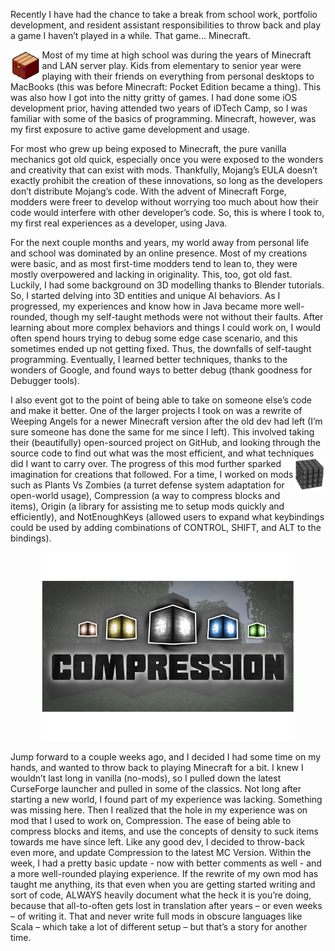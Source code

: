 Recently I have had the chance to take a break from school work, portfolio development, and resident assistant responsibilities to throw back and play a game I haven’t played in a while. That game... Minecraft.

<img src='/posts/2017-10-10-minecraft-a-throw-back/origin.png' class='iconDetails' align="left" style="width:10%">
Most of my time at high school was during the years of Minecraft and LAN server play. Kids from elementary to senior year were playing with their friends on everything from personal desktops to MacBooks (this was before Minecraft: Pocket Edition became a thing). This was also how I got into the nitty gritty of games. I had done some iOS development prior, having attended two years of iDTech Camp, so I was familiar with some of the basics of programming. Minecraft, however, was my first exposure to active game development and usage.

For most who grew up being exposed to Minecraft, the pure vanilla mechanics got old quick, especially once you were exposed to the wonders and creativity that can exist with mods. Thankfully, Mojang’s EULA doesn’t exactly prohibit the creation of these innovations, so long as the developers don’t distribute Mojang’s code. With the advent of Minecraft Forge, modders were freer to develop without worrying too much about how their code would interfere with other developer’s code. So, this is where I took to, my first real experiences as a developer, using Java.

For the next couple months and years, my world away from personal life and school was dominated by an online presence. Most of my creations were basic, and as most first-time modders tend to lean to, they were mostly overpowered and lacking in originality. This, too, got old fast. Luckily, I had some background on 3D modelling thanks to Blender tutorials. So, I started delving into 3D entities and unique AI behaviors. As I progressed, my experiences and know how in Java became more well-rounded, though my self-taught methods were not without their faults. After learning about more complex behaviors and things I could work on, I would often spend hours trying to debug some edge case scenario, and this sometimes ended up not getting fixed. Thus, the downfalls of self-taught programming. Eventually, I learned better techniques, thanks to the wonders of Google, and found ways to better debug (thank goodness for Debugger tools).

I also event got to the point of being able to take on someone else’s code and make it better. One of the larger projects I took on was a rewrite of Weeping Angels for a newer Minecraft version after the old dev had left (I’m sure someone has done the same for me since I left). This involved taking their (beautifully) open-sourced project on GitHub, and looking through the source code to find out what was the most efficient, and what techniques did I want to carry over.
<img src='/posts/2017-10-10-minecraft-a-throw-back/nek.png' class='iconDetails' align="right" style="width:10%">
The progress of this mod further sparked imagination for creations that followed. For a time, I worked on mods such as Plants Vs Zombies (a turret defense system adaptation for open-world usage), Compression (a way to compress blocks and items), Origin (a library for assisting me to setup mods quickly and efficiently), and NotEnoughKeys  (allowed users to expand what keybindings could be used by adding combinations of CONTROL, SHIFT, and ALT to the bindings).

<center>
<img src='/posts/2017-10-10-minecraft-a-throw-back/compression.png' class='iconDetails' style="width:80%" >
</center>

Jump forward to a couple weeks ago, and I decided I had some time on my hands, and wanted to throw back to playing Minecraft for a bit. I knew I wouldn’t last long in vanilla (no-mods), so I pulled down the latest CurseForge launcher and pulled in some of the classics. Not long after starting a new world, I found part of my experience was lacking. Something was missing here. Then I realized that the hole in my experience was on mod that I used to work on, Compression. The ease of being able to compress blocks and items, and use the concepts of density to suck items towards me have since left. Like any good dev, I decided to throw-back even more, and update Compression to the latest MC Version. Within the week, I had a pretty basic update - now with better comments as well - and a more well-rounded playing experience. If the rewrite of my own mod has taught me anything, its that even when you are getting started writing and sort of code, ALWAYS heavily document what the heck it is you’re doing, because that all-to-often gets lost in translation after years – or even weeks – of writing it. That and never write full mods in obscure languages like Scala – which take a lot of different setup – but that’s a story for another time.

